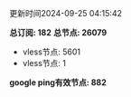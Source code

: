 更新时间2024-09-25 04:15:42

**总订阅: 182**
**总节点: 26079**
- vless节点: 5601
- vless节点: 1

**google ping有效节点: 882**

